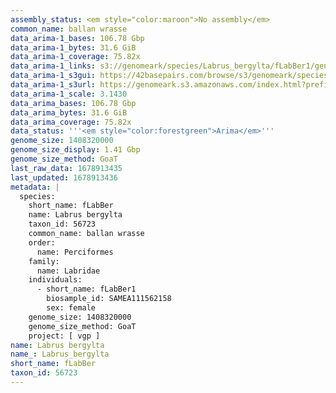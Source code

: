```yaml
---
assembly_status: <em style="color:maroon">No assembly</em>
common_name: ballan wrasse
data_arima-1_bases: 106.78 Gbp
data_arima-1_bytes: 31.6 GiB
data_arima-1_coverage: 75.82x
data_arima-1_links: s3://genomeark/species/Labrus_bergylta/fLabBer1/genomic_data/arima/<br>
data_arima-1_s3gui: https://42basepairs.com/browse/s3/genomeark/species/Labrus_bergylta/fLabBer1/genomic_data/arima/
data_arima-1_s3url: https://genomeark.s3.amazonaws.com/index.html?prefix=species/Labrus_bergylta/fLabBer1/genomic_data/arima/
data_arima-1_scale: 3.1430
data_arima_bases: 106.78 Gbp
data_arima_bytes: 31.6 GiB
data_arima_coverage: 75.82x
data_status: '''<em style="color:forestgreen">Arima</em>'''
genome_size: 1408320000
genome_size_display: 1.41 Gbp
genome_size_method: GoaT
last_raw_data: 1678913435
last_updated: 1678913436
metadata: |
  species:
    short_name: fLabBer
    name: Labrus bergylta
    taxon_id: 56723
    common_name: ballan wrasse
    order:
      name: Perciformes
    family:
      name: Labridae
    individuals:
      - short_name: fLabBer1
        biosample_id: SAMEA111562158
        sex: female
    genome_size: 1408320000
    genome_size_method: GoaT
    project: [ vgp ]
name: Labrus bergylta
name_: Labrus_bergylta
short_name: fLabBer
taxon_id: 56723
---
```

